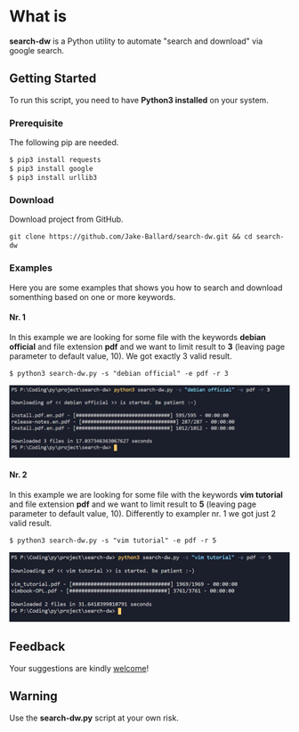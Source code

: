 # What is
**search-dw** is a Python utility to automate "search and download" via google search.
	
## Getting Started
To run this script, you need to have **Python3 installed** on your system. 

### Prerequisite
The following pip are needed.
```
$ pip3 install requests
$ pip3 install google
$ pip3 install urllib3

```
### Download
Download project from GitHub.
```
git clone https://github.com/Jake-Ballard/search-dw.git && cd search-dw
```

### Examples
Here you are some examples that shows you how to search and download somenthing based on one or more keywords.

#### Nr. 1
In this example we are looking for some file with the keywords **debian official** and file extension **pdf** and we want to limit result to **3** (leaving page parameter to default value, 10). We got exactly 3 valid result. 
```
$ python3 search-dw.py -s "debian official" -e pdf -r 3

```
[![search-dw - example 1](https://github.com/Jake-Ballard/search-dw/blob/master/ex_1.PNG)](#features)

#### Nr. 2
In this example we are looking for some file with the keywords **vim tutorial** and file extension **pdf** and we want to limit result to **5** (leaving page parameter to default value, 10). Differently to exampler nr. 1 we got just 2 valid result. 
```
$ python3 search-dw.py -s "vim tutorial" -e pdf -r 5

```

[![search-dw - example 2](https://github.com/Jake-Ballard/search-dw/blob/master/ex_2.PNG)](#features)

## Feedback

Your suggestions are kindly [welcome](https://github.com/Jake-Ballard/search-dw/issues)!

## Warning

Use the **search-dw.py** script at your own risk.  



